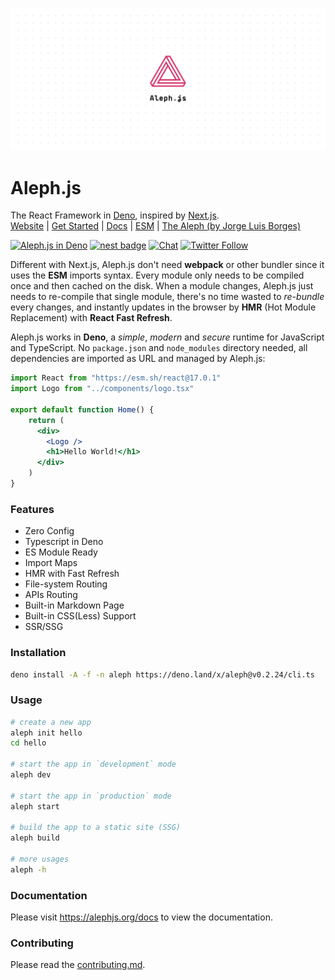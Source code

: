 ![Aleph Poster](./design/poster.svg)

# Aleph.js

The React Framework in [Deno](https://deno.land), inspired by [Next.js](https://nextjs.org).
<br>
[Website](https://alephjs.org) | [Get Started](https://alephjs.org/docs/get-started)  | [Docs](https://alephjs.org/docs) | [ESM](https://esm.sh) | [The Aleph  (by Jorge Luis Borges)](http://www.phinnweb.org/links/literature/borges/aleph.html)

[![Aleph.js in Deno](https://github.com/alephjs/aleph.js/workflows/Aleph.js%20in%20Deno/badge.svg)](https://github.com/alephjs/aleph.js/actions?query=workflow%3A%22Aleph.js+in+Deno%22)
[![nest badge](https://nest.land/badge.svg)](https://nest.land/package/aleph)
[![Chat](https://img.shields.io/discord/775256646821085215?color=%23008181&label=Chat&labelColor=%23111&logo=discord&logoColor=%23aaaaaa)](https://discord.gg/pWGdS7sAqD)
[![Twitter Follow](https://img.shields.io/twitter/follow/alephjs?style=social)](https://twitter.com/intent/follow?screen_name=alephjs)

Different with Next.js, Aleph.js don't need **webpack** or other bundler since it uses the **ESM** imports syntax. Every module only needs to be compiled once and then cached on the disk. When a module changes, Aleph.js just needs to re-compile that single module, there's no time wasted to *re-bundle* every changes, and instantly updates in the browser by **HMR** (Hot Module Replacement) with **React Fast Refresh**.

Aleph.js works in **Deno**, a *simple*, *modern* and *secure* runtime for JavaScript and TypeScript. No `package.json` and `node_modules` directory needed, all dependencies are imported as URL and managed by Aleph.js:

```jsx
import React from "https://esm.sh/react@17.0.1"
import Logo from "../components/logo.tsx"

export default function Home() {
    return (
      <div>
        <Logo />
        <h1>Hello World!</h1>
      </div>
    )
}
```

### Features
- Zero Config
- Typescript in Deno
- ES Module Ready
- Import Maps
- HMR with Fast Refresh
- File-system Routing
- APIs Routing
- Built-in Markdown Page
- Built-in CSS(Less) Support
- SSR/SSG

### Installation
```bash
deno install -A -f -n aleph https://deno.land/x/aleph@v0.2.24/cli.ts
```

### Usage
```bash
# create a new app
aleph init hello
cd hello

# start the app in `development` mode
aleph dev

# start the app in `production` mode
aleph start

# build the app to a static site (SSG)
aleph build

# more usages
aleph -h
```

### Documentation
Please visit https://alephjs.org/docs to view the documentation.

### Contributing
Please read the [contributing.md](CONTRIBUTING.md).
